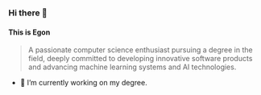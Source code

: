 ### Hi there 👋

#### This is Egon
>A passionate computer science enthusiast pursuing a degree in the field, deeply committed to developing innovative software products and advancing machine learning systems and AI technologies.

- 🔭 I’m currently working on my degree.
<!--
**EgonLothbrok/EgonLothbrok** is a ✨ _special_ ✨ repository because its `README.md` (this file) appears on your GitHub profile.

Here are some ideas to get you started:

- 🔭 I’m currently working on ...
- 🌱 I’m currently learning ...
- 👯 I’m looking to collaborate on ...
- 🤔 I’m looking for help with ...
- 💬 Ask me about ...
- 📫 How to reach me: ...
- 😄 Pronouns: ...
- ⚡ Fun fact: ...
-->

